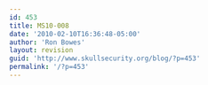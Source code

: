 ```yaml
---
id: 453
title: MS10-008
date: '2010-02-10T16:36:48-05:00'
author: 'Ron Bowes'
layout: revision
guid: 'http://www.skullsecurity.org/blog/?p=453'
permalink: '/?p=453'
---
```


